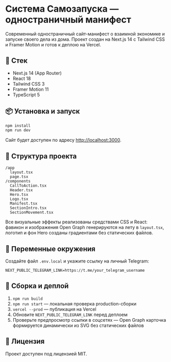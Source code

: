 # Система Самозапуска — одностраничный манифест

Современный одностраничный сайт-манифест о взаимной экономике и запуске своего дела из дома. Проект создан на Next.js 14 с Tailwind CSS и Framer Motion и готов к деплою на Vercel.

## 🚀 Стек

- Next.js 14 (App Router)
- React 18
- Tailwind CSS 3
- Framer Motion 11
- TypeScript 5

## 📦 Установка и запуск

```bash
npm install
npm run dev
```

Сайт будет доступен по адресу [http://localhost:3000](http://localhost:3000).

## 🧱 Структура проекта

```
/app
  layout.tsx
  page.tsx
/components
  CallToAction.tsx
  Header.tsx
  Hero.tsx
  Logo.tsx
  Manifest.tsx
  SectionIntro.tsx
  SectionMovement.tsx
```

Все визуальные эффекты реализованы средствами CSS и React: фавикон и изображения Open Graph генерируются на лету в `layout.tsx`, логотип и фон Hero созданы градиентами без статических файлов.

## 🧩 Переменные окружения

Создайте файл `.env.local` и укажите ссылку на личный Telegram:

```
NEXT_PUBLIC_TELEGRAM_LINK=https://t.me/your_telegram_username
```

## 🧾 Сборка и деплой

1. `npm run build`
2. `npm run start` — локальная проверка production-сборки
3. `vercel --prod` — публикация на Vercel
4. Обновите `NEXT_PUBLIC_TELEGRAM_LINK` перед деплоем
5. Проверьте предпросмотр ссылки в соцсетях — Open Graph карточка формируется динамически из SVG без статических файлов

## 📄 Лицензия

Проект доступен под лицензией MIT.

